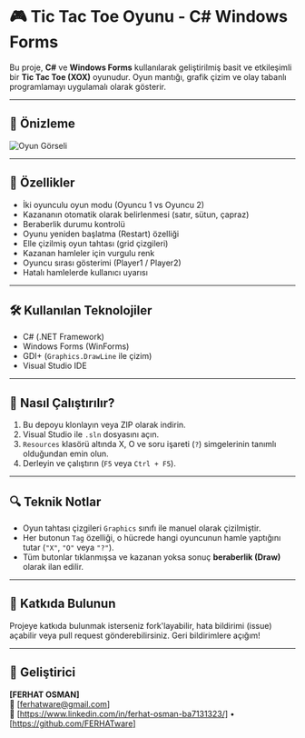 # 🎮 Tic Tac Toe Oyunu - C# Windows Forms

Bu proje, **C#** ve **Windows Forms** kullanılarak geliştirilmiş basit ve etkileşimli bir **Tic Tac Toe (XOX)** oyunudur. Oyun mantığı, grafik çizim ve olay tabanlı programlamayı uygulamalı olarak gösterir.

---

## 📸 Önizleme

![Oyun Görseli](screenshot) 

---

## 🧩 Özellikler

- İki oyunculu oyun modu (Oyuncu 1 vs Oyuncu 2)
- Kazananın otomatik olarak belirlenmesi (satır, sütun, çapraz)
- Beraberlik durumu kontrolü
- Oyunu yeniden başlatma (Restart) özelliği
- Elle çizilmiş oyun tahtası (grid çizgileri)
- Kazanan hamleler için vurgulu renk
- Oyuncu sırası gösterimi (Player1 / Player2)
- Hatalı hamlelerde kullanıcı uyarısı

---

## 🛠️ Kullanılan Teknolojiler

- C# (.NET Framework)
- Windows Forms (WinForms)
- GDI+ (`Graphics.DrawLine` ile çizim)
- Visual Studio IDE

---

## 🚀 Nasıl Çalıştırılır?

1. Bu depoyu klonlayın veya ZIP olarak indirin.
2. Visual Studio ile `.sln` dosyasını açın.
3. `Resources` klasörü altında X, O ve soru işareti (`?`) simgelerinin tanımlı olduğundan emin olun.
4. Derleyin ve çalıştırın (`F5` veya `Ctrl + F5`).


---

## 🔍 Teknik Notlar

- Oyun tahtası çizgileri `Graphics` sınıfı ile manuel olarak çizilmiştir.
- Her butonun `Tag` özelliği, o hücrede hangi oyuncunun hamle yaptığını tutar (`"X"`, `"O"` veya `"?"`).
- Tüm butonlar tıklanmışsa ve kazanan yoksa sonuç **beraberlik (Draw)** olarak ilan edilir.

---

## 🤝 Katkıda Bulunun

Projeye katkıda bulunmak isterseniz fork'layabilir, hata bildirimi (issue) açabilir veya pull request gönderebilirsiniz. Geri bildirimlere açığım!

---

## 👤 Geliştirici

**[FERHAT OSMAN]**  
📧 [ferhatware@gmail.com]  
🔗 [https://www.linkedin.com/in/ferhat-osman-ba7131323/] • [https://github.com/FERHATware]
